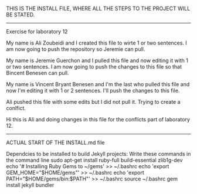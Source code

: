 THIS IS THE INSTALL FILE, WHERE ALL THE STEPS TO THE PROJECT WILL BE STATED.

--------------------------------------------------------------------------------------------------
Exercise for laboratory 12

My name is Ali Zoubeidi and I created this file to wirte 1 or two sentences. I am now going to push the repository so Jeremie can pull.

My name is Jeremie Guerchon and I pulled this file and now editing it with 1 or two sentences. I am now going to push the changes to this file so that Bincent Benesen can pull.

My name is Vincent Bryant Benesen and I'm the last who pulled this file and now I'm editing it with 1 or 2 sentences. I'll push the changes to this file.

Ali pushed this file with some edits but I did not pull it. Trying to create a conlfict.

Hi this is Ali and doing changes in this file for the conflicts part of laboratory 12.

-------------------------------------------------------------------------------------------------
ACTUAL START OF THE INSTALL.md file

Dependcies to be installed to build Jekyll projects:
Write these commands in the command line
	sudo apt-get install ruby-full build-essential zlib1g-dev
	echo '# Installing Ruby Gems to ~/gems' >> ~/.bashrc
	echo 'export GEM_HOME="$HOME/gems"' >> ~/.bashrc
	echo 'export PATH="$HOME/gems/bin:$PATH"' >> ~/.bashrc
	source ~/.bashrc
	gem install jekyll bundler
